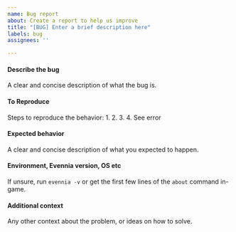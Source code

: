 ```yaml
---
name: Bug report
about: Create a report to help us improve
title: "[BUG] Enter a brief description here"
labels: bug
assignees: ''

---
```


#### Describe the bug
A clear and concise description of what the bug is.

#### To Reproduce
Steps to reproduce the behavior:
1. 
2.
3.
4. See error

#### Expected behavior
A clear and concise description of what you expected to happen.

#### Environment, Evennia version, OS etc
If unsure, run `evennia -v` or get the first few lines of the `about` command in-game.

#### Additional context
Any other context about the problem, or ideas on how to solve.
